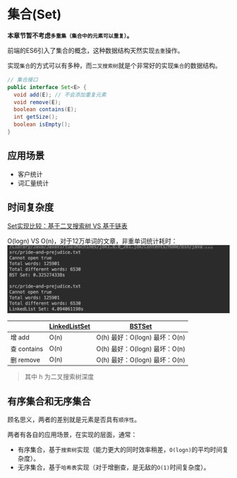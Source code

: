 # 集合(Set)

**本章节暂不考虑`多重集（集合中的元素可以重复）`。**

前端的ES6引入了集合的概念，这种数据结构天然实现`去重`操作。

实现`集合`的方式可以有多种，而`二叉搜索树`就是个非常好的实现`集合`的数据结构。

```java
// 集合接口
public interface Set<E> {
  void add(E); // 不会添加重复元素
  void remove(E);
  boolean contains(E);
  int getSize();
  boolean isEmpty();
}
```

## 应用场景

- 客户统计
- 词汇量统计

## 时间复杂度

[Set实现比较：基于二叉搜索树 VS 基于链表](https://github.com/vfa25/dataStructure-algorithm/blob/master/datastructure/src/set/TestSet.java)

O(logn) VS O(n)，对于12万单词的文章，非重单词统计耗时：![BST对比链表实现Set](../../.imgs/test-set.png)

|             | [LinkedListSet](https://github.com/vfa25/dataStructure-algorithm/blob/master/datastructure/src/set/LinkedListSet.java) | [BSTSet](https://github.com/vfa25/dataStructure-algorithm/blob/master/datastructure/src/set/BSTSet.java) |
|-------------|---------------| ----------- |
| 增 add      | O(n)          | O(h) 最好：O(logn) 最坏：O(n) |
| 查 contains | O(n)          | O(h) 最好：O(logn) 最坏：O(n) |
| 删 remove   | O(n)          | O(h) 最好：O(logn) 最坏：O(n) |
> 其中 h 为二叉搜索树深度

## 有序集合和无序集合

顾名思义，两者的差别就是元素是否具有`顺序性`。

两者有各自的应用场景，在实现的层面，通常：

- 有序集合，基于`搜索树`实现（能力更大的同时效率稍差，`O(logn)`的平均时间复杂度）。
- 无序集合，基于`哈希表`实现（对于增删查，是无敌的`O(1)`时间复杂度）。

